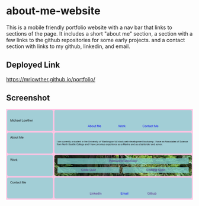 # about-me-website
This is a mobile friendly portfolio website with a nav bar that links to sections of the page.  It includes a short "about me" section, a section with a few links to the github repositories for some early projects. and a contact section with links to my github, linkedin, and email.

## Deployed Link
https://mrlowther.github.io/portfolio/

## Screenshot
![portfolio demo](./assets/images/about-me-website-screen-shot.png)
